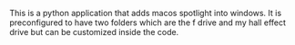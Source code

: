 This is a python application that adds macos spotlight into windows. It is preconfigured to have two folders which are the f drive and my hall effect drive but can be customized inside the code.
